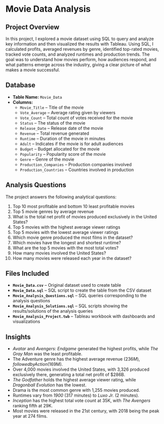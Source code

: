 # Movie Data Analysis

## Project Overview
In this project, I explored a movie dataset using SQL to query and analyze key information and then visualized the results with Tableau. Using SQL, I calculated profits, averaged revenues by genre, identified top-rated movies, tracked vote counts, and analyzed runtimes and production trends. The goal was to understand how movies perform, how audiences respond, and what patterns emerge across the industry, giving a clear picture of what makes a movie successful.

## Database
- **Table Name:** `Movie_Data`  
- **Columns:**  
  - `Movie_Title` – Title of the movie
  - `Vote_Average` – Average rating given by viewers  
  - `Vote_Count` – Total count of votes received for the movie
  - `Status` – The status of the movie
  - `Release_Date` – Release date of the movie  
  - `Revenue` – Total revenue generated  
  - `Runtime` – Duration of the movie in minutes  
  - `Adult` – Indicates if the movie is for adult audiences  
  - `Budget` – Budget allocated for the movie  
  - `Popularity` – Popularity score of the movie  
  - `Genre` – Genre of the movie  
  - `Production_Companies` – Production companies involved  
  - `Production_Countries` – Countries involved in production  

## Analysis Questions
The project answers the following analytical questions:  
1. Top 10 most profitable and bottom 10 least profitable movies
2. Top 5 movie genres by average revenue 
3.  What is the total net profit of movies produced exclusively in the United States?
4. Top 5 movies with the highest average viewer ratings
5. Top 5 movies with the lowest average viewer ratings  
6. Which movie genre produced the most films in the dataset?
7. Which movies have the longest and shortest runtime?
8. What are the top 5 movies with the most total votes? 
9. How many movies involved the United States?  
10. How many movies were released each year in the dataset?  

## Files Included
- **`Movie_Data.csv`** – Original dataset used to create table  
- **`Movie_Data.sql`** – SQL script to create the table from the CSV dataset  
- **`Movie_Analysis_Questions.sql`** – SQL queries corresponding to the analysis questions  
- **`Movie_Analysis_Solutions.sql`** – SQL scripts showing the results/solutions of the analysis queries  
- **`Movie_Analysis_Project.twb`** – Tableau workbook with dashboards and visualizations  

## Insights
- *Avatar* and *Avengers: Endgame* generated the highest profits, while *The Gray Man* was the least profitable.  
- The Adventure genre has the highest average revenue ($236M), followed by Action ($169M).  
- Over 4,000 movies involved the United States, with 3,326 produced exclusively there, generating a total net profit of $286B.  
- *The Godfather* holds the highest average viewer rating, while *Dragonball Evolution* has the lowest.  
- Drama is the most common genre with 1,255 movies produced.  
- Runtimes vary from *1900* (317 minutes) to *Luxo Jr.* (2 minutes).  
- *Inception* has the highest total vote count at 35K, with *The Avengers* ranking fifth at 29K.  
- Most movies were released in the 21st century, with 2018 being the peak year at 274 films.  
